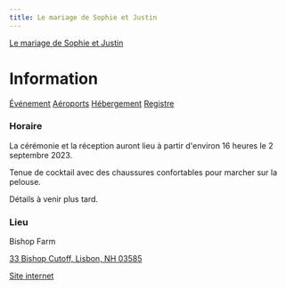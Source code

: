 ```yaml
---
title: Le mariage de Sophie et Justin
---
```


[Le mariage de Sophie et Justin](/fr/index.html)

# Information

<div class="tabs">
  <nav>
    <a href="?tab=evenement" class="">Événement</a>
    <a href="?tab=aeroports" class="">Aéroports</a>
    <a href="?tab=hebergement" class="">Hébergement</a>
    <a href="?tab=registre" class="">Registre</a>
  </nav>
  <div id="evenement" style="display: inherit;">

### Horaire

La cérémonie et la réception auront lieu à partir d'environ 16 heures
le 2 septembre 2023.

Tenue de cocktail avec des chaussures confortables pour marcher sur la pelouse.

Détails à venir plus tard.

### Lieu

Bishop Farm

[33 Bishop Cutoff, Lisbon, NH 03585](https://goo.gl/maps/kujRwqkbwYT615fv9)

[Site internet](https://www.bishopfarm.com/)

  </div>
  <div id="aeroports" style="display: none;">

### Manchester (MHT)

Distance: 180 km, 1h45 à 2h

[Comment se rendre à Bishop Farm](https://goo.gl/maps/F2vCPuTZGTv3dWDt5)

[Comment se rendre au Hampton Inn](https://goo.gl/maps/Nqh89XyJ7HCZnXHd9)

[Site internet](https://www.flymanchester.com/)

### Burlington (BTV)

Distance: 150 km, 1h45 à 2h

[Comment se rendre à Bishop Farm](https://goo.gl/maps/3Fi4Y1Vzi98MUiW2A)

[Comment se rendre au Hampton Inn](https://goo.gl/maps/i2SL4g8UKngMtwDTA)

[Site internet](https://www.btv.aero/bienvenue-canadiens)

### Boston (BOS)

Distance: 250 km, 2h30 à 3h

[Comment se rendre à Bishop Farm](https://goo.gl/maps/aCSpajfUgmafKoT89)

[Comment se rendre au Hampton Inn](https://goo.gl/maps/nZByKLGwckRDQMt86)

[Site internet](https://www.massport.com/logan-airport)

  </div>
  <div id="hebergement" style="display: none;">

### Pour notre famille

Nous nous occupons de l'hébergement.  Veuillez nous contacter pour
tous les détails.

### Pour nos amis

Le Hampton Inn à Littleton est à 10 minutes en voiture du lieu de
notre mariage.  Vous recevrez 10% de rabais sur les chambres standard
(1 lit king ou 2 lits queen).

Si vous réservez en ligne, utilisez le code de réduction 0560061264
(cliquez sur les tarifs spéciaux et entrez sous les comptes
d'entreprise)

Si vous réservez par téléphone, mentionnez le mariage Desbiens/Ross.

#### Hampton Inn

<p><a href="tel:+1 603-444-0025">603-444-0025</a></p>

[580 Meadow St, Littleton, NH 03561](https://goo.gl/maps/CgWXhYPPpE5t2T6eA)

[Site internet](https://www.hilton.com/en/hotels/ltnnhhx-hampton-littleton/)

#### Autre options

Il existe également plusieurs propriétés AirBnB et VRBO dans la région.

  </div>
  <div id="restaurants" style="display: none;">

### Littleton Freehouse

[28 Cottage St, Littleton, NH 03561](https://goo.gl/maps/ivpUsNJTg3AGfVc66)

[Site internet](http://www.littletonfreehouse.com/)

### Little Grille

[62 Cottage St, Littleton, NH 03561](https://goo.gl/maps/1HXH7wfUpeA8752u6)

[Site internet](http://thelittlegrille.com/)

### Schilling Beer Co.

[18 Mill St, Littleton, NH 03561](https://goo.gl/maps/JpC8QFYBJqpCb6kdA)

[Site internet](http://www.schillingbeer.com/)

  </div>
  <div id="registre" style="display: none;">

Votre présence à notre mariage est plus que suffisante. Au lieu de
cadeaux, veuillez envisager de faire un don à l'un de ces organismes
à but non lucratif:

### The Cohos Trail Association (TCTA)

Sophie et Justin ont parcouru ce magnifique sentier dans le nord du
New Hampshire en juillet 2020, et Sophie siège maintenant au conseil
d'administration de la TCTA. La TCTA est une organisation entièrement
bénévole, donc les dons vont directement à l'entretien et à
l'amélioration du sentier et au développement de ressources pour les
randonneurs.

[En apprendre plus](https://www.cohostrail.org/)

[Donner](https://www.cohostrail.org/donate/)

### La Banque Alimentaire du New Hampshire

94 450 personnes dans le New Hampshire sont confrontées à la faim. La
Banque Alimentaire du New Hampshire fournit de la nourriture
nutritive, y compris une banque alimentaire mobile qui se rend dans
les zones rurales comme Littleton. Votre don aidera les gens de notre
communauté.

[En apprendre plus](https://nhfoodbank.org/)

[Donner](https://nhfoodbank.org/get-involved/donate/)

### White Mountain Science, Inc (WMSI)

Sophie et Justin ont pu constater à quel point une exposition précoce
aux sciences et à la technologie peut avoir un impact sur la vie des
jeunes. WMSI est basé à Littleton et fournit des connaissances et des
compétences en science, technologie, génie et mathématiques aux
étudiants et enseignants dans le nord du New Hampshire.

[En apprendre plus](https://www.whitemountainscience.org/)

[Donner](https://secure.squarespace.com/checkout/donate?donatePageId=6332fe630303d77317f94f1c&websiteId=531a9033e4b0c39be0c8e235&mc_cid=bfcbb461b5&mc_eid=5c1289b71c)

  </div>
</div>
